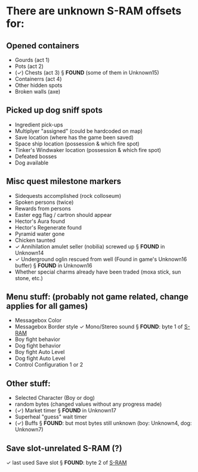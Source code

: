 ﻿# There are unknown S-RAM offsets for:

## Opened containers
* Gourds (act 1)
* Pots (act 2)
* (✓) Chests (act 3) § **FOUND** (some of them in Unknown15)
* Containerrs (act 4)
* Other hidden spots
* Broken walls (axe)

## Picked up dog sniff spots
* Ingredient pick-ups
* Multiplyer "assigned" (could be hardcoded on map)
* Save location (where has the game been saved)
* Space ship location (possession & which fire spot)
* Tinker's Windwaker location  (possession & which fire spot)
* Defeated bosses
* Dog available

## Misc quest milestone markers
* Sidequests accomplished (rock colloseum)
* Spoken persons (twice)
* Rewards from persons
* Easter egg flag / cartron should appear
* Hector's Aura found
* Hector's Regenerate found
* Pyramid water gone
* Chicken taunted
* ✓ Annihilation amulet seller (nobilia) screwed up § **FOUND** in Unknown14
* ✓ Underground oglin rescued from well (Found in game's Unknown16 buffer) § **FOUND** in Unknown16
* Whether special charms already have been traded (moxa stick, sun stone, etc.)

## Menu stuff: (probably not game related, change applies for all games)
* Messagebox Color
* Messagebox Border style
✓ Mono/Stereo sound § **FOUND**: byte 1 of [S-RAM](S-RAM.md)
* Boy fight behavior
* Dog fight behavior
* Boy fight Auto Level
* Dog fight Auto Level
* Control Configuration 1 or 2

## Other stuff:
* Selected Character (Boy or dog)
* random bytes (changed values without any progress made)
* (✓) Market timer § **FOUND** in Unknown17
* Superheal "guess" wait timer
* (✓) Buffs § **FOUND**: but most bytes still unknown (boy: Unknown4, dog: Unknown7)

## Save slot-unrelated S-RAM (?)
✓ last used Save slot § **FOUND**: byte 2 of [S-RAM](S-RAM.md)
